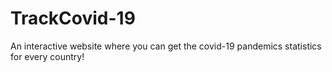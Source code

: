 # TrackCovid-19

An interactive website where you can get the covid-19 pandemics statistics for every country!
